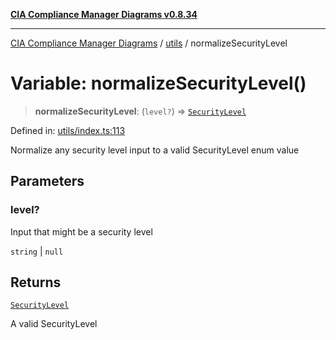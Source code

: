 [**CIA Compliance Manager Diagrams v0.8.34**](../../README.md)

***

[CIA Compliance Manager Diagrams](../../modules.md) / [utils](../README.md) / normalizeSecurityLevel

# Variable: normalizeSecurityLevel()

> **normalizeSecurityLevel**: (`level?`) => [`SecurityLevel`](../../types/cia/type-aliases/SecurityLevel.md)

Defined in: [utils/index.ts:113](https://github.com/Hack23/cia-compliance-manager/blob/a33140701dae02a85d2f0d957645dda4d2c4da41/src/utils/index.ts#L113)

Normalize any security level input to a valid SecurityLevel enum value

## Parameters

### level?

Input that might be a security level

`string` | `null`

## Returns

[`SecurityLevel`](../../types/cia/type-aliases/SecurityLevel.md)

A valid SecurityLevel
